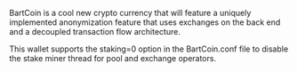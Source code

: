 BartCoin is a cool new crypto currency that will feature a uniquely implemented anonymization feature that uses exchanges on the back end and a decoupled transaction flow architecture.

This wallet supports the staking=0 option in the BartCoin.conf file to disable the stake miner thread for pool and exchange operators.

